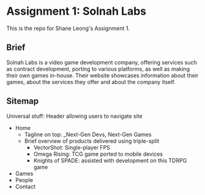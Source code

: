 # Assignment 1: Solnah Labs

This is the repo for Shane Leong's Assignment 1.

## Brief

Solnah Labs is a video game development company, offering services such as contract development, porting to various platforms, as well as making their own games in-house. Their website showcases information about their games, about the services they offer and about the company itself.

## Sitemap

Universal stuff: Header allowing users to navigate site  

* Home
  * Tagline on top: _Next-Gen Devs, Next-Gen Games
  * Brief overview of products delivered using triple-split
    * VectorShot: Single-player FPS
    * Omega Rising: TCG game ported to mobile devices
    * Knights of SPADE: assisted with development on this TDRPG game
* Games
* People
* Contact
